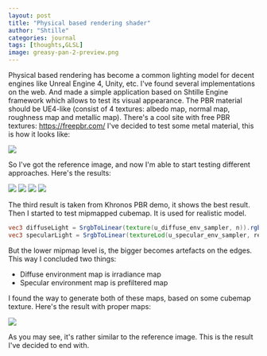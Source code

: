 ```yaml
---
layout: post
title: "Physical based rendering shader"
author: "Shtille"
categories: journal
tags: [thoughts,GLSL]
image: greasy-pan-2-preview.png
---
```


Physical based rendering has become a common lighting model for decent engines like Unreal Engine 4, Unity, etc. I've found several implementations on the web. And made a simple application based on Shtille Engine framework which allows to test its visual appearance.
The PBR material should be UE4-like (consist of 4 textures: albedo map, normal map, roughness map and metallic map).
There's a cool site with free PBR textures: https://freepbr.com/
I've decided to test some metal material, this is how it looks like:

<img src="{{ '/assets/img/greasy-pan-2-preview.png' | relative_url }}">

 So I've got the reference image, and now I'm able to start testing different approaches. 
Here's the results:

<img src="{{ '/assets/img/SS.2017.12.18.00.35.18.jpg' | relative_url }}">
<img src="{{ '/assets/img/SS.2017.12.18.01.24.34.jpg' | relative_url }}">
<img src="{{ '/assets/img/SS.2017.12.18.23.19.39.jpg' | relative_url }}">
<img src="{{ '/assets/img/SS.2017.12.24.17.09.06.jpg' | relative_url }}">

The third result is taken from Khronos PBR demo, it shows the best result.
Then I started to test mipmapped cubemap. It is used for realistic model.

```glsl
vec3 diffuseLight = SrgbToLinear(texture(u_diffuse_env_sampler, n)).rgb;
vec3 specularLight = SrgbToLinear(textureLod(u_specular_env_sampler, reflection, lod)).rgb;
```

But the lower mipmap level is, the bigger becomes artefacts on the edges. This way I concluded two things:

- Diffuse environment map is irradiance map
- Specular environment map is prefiltered map

I found the way to generate both of these maps, based on some cubemap texture. Here's the result with proper maps:

<img src="{{ '/assets/img/SS.2017.12.24.15.15.52' | relative_url }}">

As you may see, it's rather similar to the reference image.
This is the result I've decided to end with.
